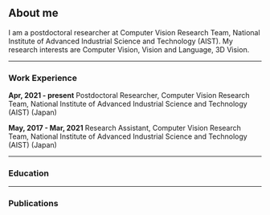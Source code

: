 ## About me

I am a postdoctoral researcher at Computer Vision Research Team, National Institute of Advanced Industrial Science and Technology (AIST). My research interests are Computer Vision, Vision and Language, 3D Vision.

---
### Work Experience
**Apr, 2021 - present** Postdoctoral Researcher, Computer Vision Research Team, National Institute of Advanced Industrial Science and Technology (AIST) (Japan) 

**May, 2017 - Mar, 2021** Research Assistant, Computer Vision Research Team, National Institute of Advanced Industrial Science and Technology (AIST) (Japan) 

---
### Education

---
### Publications



